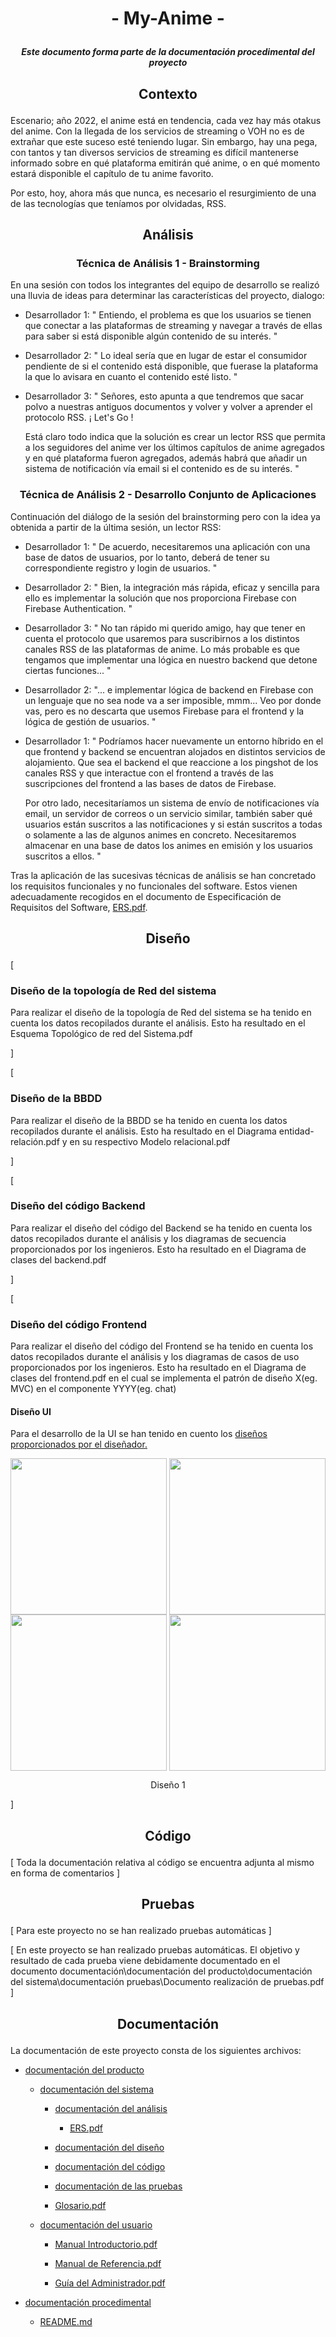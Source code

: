 # <p align="center"> - My-Anime - </p>
##### <p align="center"> _Este documento forma parte de la documentación procedimental del proyecto_ </p>
## <p align="center"> Contexto </p>

Escenario; año 2022, el anime está en tendencia, cada vez hay más otakus del anime. Con la llegada de los servicios de streaming o VOH no es de extrañar que este suceso esté teniendo lugar. Sin embargo, hay una pega, con tantos y tan diversos servicios de streaming es difícil mantenerse informado sobre en qué plataforma emitirán qué anime, o en qué momento estará disponible el capítulo de tu anime favorito.

Por esto, hoy, ahora más que nunca, es necesario el resurgimiento de una de las tecnologías que teníamos por olvidadas, RSS.


## <p align="center"> Análisis </p>

### <p align="center"> Técnica de Análisis 1 - Brainstorming </p>

En una sesión con todos los integrantes del equipo de desarrollo se realizó una lluvia de ideas para determinar las características del proyecto, dialogo:
- Desarrollador 1: " Entiendo, el problema es que los usuarios se tienen que conectar a las plataformas de streaming y navegar a través de ellas para saber si está disponible algún contenido de su interés. "

- Desarrollador 2: " Lo ideal sería que en lugar de estar el consumidor pendiente de si el contenido está disponible, que fuerase la plataforma la que lo avisara en cuanto el contenido esté listo. "

- Desarrollador 3: " Señores, esto apunta a que tendremos que sacar polvo a nuestras antiguos documentos y volver y volver a aprender el protocolo RSS. ¡ Let's Go !  
    
    Está claro todo indica que la solución es crear un lector RSS que permita a los seguidores del anime ver los últimos capítulos de anime agregados y en qué plataforma fueron agregados, además habrá que añadir un sistema de notificación vía email si el contenido es de su interés. "

### <p align="center"> Técnica de Análisis 2 - Desarrollo Conjunto de Aplicaciones </p>

Continuación del diálogo de la sesión del brainstorming pero con la idea ya obtenida a partir de la última sesión, un lector RSS:

- Desarrollador 1: " De acuerdo, necesitaremos una aplicación con una base de datos de usuarios, por lo tanto, deberá de tener su correspondiente registro y login de usuarios. "

- Desarrollador 2: " Bien, la integración más rápida, eficaz y sencilla para ello es implementar la solución que nos proporciona Firebase con Firebase Authentication. "

- Desarrollador 3: " No tan rápido mi querido amigo, hay que tener en cuenta el protocolo que usaremos para suscribirnos a los distintos canales RSS de las plataformas de anime. Lo más probable es que tengamos que implementar una lógica en nuestro backend que detone ciertas funciones... "

- Desarrollador 2: "... e implementar lógica de backend en Firebase con un lenguaje que no sea node va a ser imposible, mmm...  Veo por donde vas, pero es no descarta que usemos Firebase para el frontend y la lógica de gestión de usuarios. "

- Desarrollador 1: " Podríamos hacer nuevamente un entorno híbrido en el que frontend y backend se encuentran alojados en distintos servicios de alojamiento. Que sea el backend el que reaccione a los pingshot de los canales RSS y que interactue con el frontend a través de las suscripciones del frontend a las bases de datos de Firebase. 

    Por otro lado, necesitaríamos un sistema de envío de notificaciones vía email, un servidor de correos o un servicio similar, también saber qué usuarios están suscritos a las notificaciones y si están suscritos a todas o solamente a las de algunos animes en concreto. Necesitaremos almacenar en una base de datos los animes en emisión y los usuarios suscritos a ellos. "




Tras la aplicación de las sucesivas técnicas de análisis se han concretado los requisitos funcionales y no funcionales del software.
Estos vienen adecuadamente recogidos en el documento de Especificación de Requisitos del Software, [ERS.pdf](documentación\documentación%20del%20producto\documentación%20del%20sistema\documentación%20análisis\ERS.pdf).

## <p align="center"> Diseño </p>

[
### <p align="left"> Diseño de la topología de Red del sistema </p>
Para realizar el diseño de la topología de Red del sistema se ha tenido en cuenta los datos recopilados durante el análisis. Esto ha resultado en el Esquema Topológico de red del Sistema.pdf

]



[
### <p align="left"> Diseño de la BBDD </p>
Para realizar el diseño de la BBDD se ha tenido en cuenta los datos recopilados durante el análisis. Esto ha resultado en el Diagrama entidad-relación.pdf y en su respectivo Modelo relacional.pdf

]


[

### <p align="left"> Diseño del código Backend </p>
Para realizar el diseño del código del Backend se ha tenido en cuenta los datos recopilados durante el análisis y los diagramas de secuencia proporcionados por los ingenieros. Esto ha resultado en el Diagrama de clases del backend.pdf

]

[

### <p align="left"> Diseño del código Frontend </p>
Para realizar el diseño del código del Frontend se ha tenido en cuenta los datos recopilados durante el análisis y los diagramas de casos de uso proporcionados por los ingenieros. Esto ha resultado en el Diagrama de clases del frontend.pdf en el cual se implementa el patrón de diseño X(eg. MVC) en el componente YYYY(eg. chat)

#### <p align="left"> Diseño UI </p>
Para el desarrollo de la UI se han tenido en cuento los [diseños proporcionados por el diseñador.](https://genuine-lamps.com/es/android/1254-the-8-best-texting-apps-for-android.html)

<div align="center">
    <img align="center" src="https://user-images.githubusercontent.com/59183512/144725133-8de7a385-947a-461f-ab3e-17b8f08d39f3.png" width="250">
    <img align="center" src="https://user-images.githubusercontent.com/59183512/144725133-8de7a385-947a-461f-ab3e-17b8f08d39f3.png" width="250">
    <img align="center" src="https://user-images.githubusercontent.com/59183512/144725133-8de7a385-947a-461f-ab3e-17b8f08d39f3.png" width="250">
    <img align="center" src="https://user-images.githubusercontent.com/59183512/144725133-8de7a385-947a-461f-ab3e-17b8f08d39f3.png" width="250">
</div>

<p align="center">Diseño 1</p>

]

## <p align="center"> Código </p>
[ Toda la documentación relativa al código se encuentra adjunta al mismo en forma de comentarios ]
## <p align="center"> Pruebas </p>

[ Para este proyecto no se han realizado pruebas automáticas ]

[ En este proyecto se han realizado pruebas automáticas. El objetivo y resultado de cada prueba viene debidamente documentado en el documento documentación\documentación del producto\documentación del sistema\documentación pruebas\Documento realización de pruebas.pdf   ]

## <p align="center"> Documentación </p>

La documentación de este proyecto consta de los siguientes archivos:

- [documentación del producto](documentación\documentación%20del%20producto)
    - [documentación del sistema](documentación\documentación%20del%20producto\documentación%20del%20sistema)
        - [documentación del análisis](documentación\documentación%20del%20producto\documentación%20del%20sistema\documentación%20del%20análisis)
            - [ERS.pdf](documentación\documentación%20del%20producto\documentación%20del%20sistema\documentación%20análisis\ERS.pdf)
        - [documentación del diseño](documentación\documentación%20del%20producto\documentación%20del%20sistema\documentación%20del%20diseño)

        - [documentación del código](documentación\documentación%20del%20producto\documentación%20del%20sistema\documentación%20del%20código)
        
        - [documentación de las pruebas](documentación\documentación%20del%20producto\documentación%20del%20sistema\documentación%20de%20las%20pruebas)

        - [Glosario.pdf](documentación\documentación%20del%20producto\documentación%20del%20sistema\Glosario.pdf)

    - [documentación del usuario](documentación\documentación%20del%20producto\documentación%20del%20usuario)
        - [Manual Introductorio.pdf](documentación\documentación%20del%20producto\documentación%20del%20usuario\Manual%20Introductorio.pdf)

        - [Manual de Referencia.pdf](documentación\documentación%20del%20producto\documentación%20del%20usuario\Manual%20de%20Referencia.pdf)

        - [Guía del Administrador.pdf](documentación\documentación%20del%20producto\documentación%20del%20usuario\Guía%20del%20Administrador.pdf)

- [documentación procedimental](documentación\documentación%20procedimental)
    - [README.md](documentación\documentación%20procedimental\README.md)